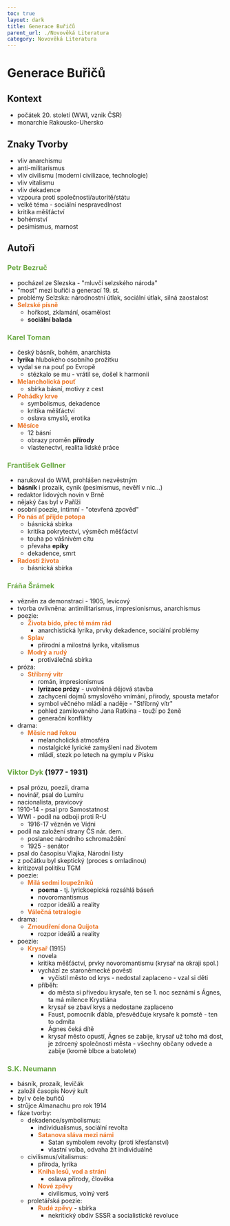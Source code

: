 ```yaml
---
toc: true
layout: dark
title: Generace Buřičů
parent_url: ./Novověká Literatura 
category: Novověká Literatura 
---
```


# Generace Buřičů

## Kontext

* počátek 20. století (WWI, vznik ČSR)
* monarchie Rakousko-Uhersko

## Znaky Tvorby

* vliv anarchismu
* anti-militarismus
* vliv civilismu (moderní civilizace, technologie)
* vliv vitalismu
* vliv dekadence
* vzpoura proti společnosti/autoritě/státu
* velké téma - sociální nespravedlnost
* kritika měšťáctví
* bohémství
* pesimismus, marnost

## Autoři

### <span style="color: #6CAA46">**Petr Bezruč**</span>

* pocházel ze Slezska - "mluvčí selzského národa"
* "most" mezi buřiči a generací 19. st.
* problémy Selzska: národnostní útlak, sociální útlak, silná zaostalost
* <span style="color: #EC7627">**Selzské písně**</span>
  * hořkost, zklamání, osamělost
  * **sociální balada**

### <span style="color: #6CAA46">**Karel Toman**</span>

* český básník, bohém, anarchista
* **lyrika** hlubokého osobního prožitku
* vydal se na pouť po Evropě
    * stézkalo se mu - vrátil se, došel k harmonii
* <span style="color: #EC7627">**Melancholická pouť**</span>
  * sbírka básní, motivy z cest
* <span style="color: #EC7627">**Pohádky krve**</span>
  * symbolismus, dekadence
  * kritika měšťáctví
  * oslava smyslů, erotika
* <span style="color: #EC7627">**Měsíce**</span>
  * 12 básní
  * obrazy proměn **přírody**
  * vlastenectví, realita lidské práce

### <span style="color: #6CAA46">**František Gellner**</span>
  
* narukoval do WWI, prohlášen nezvěstným
* **básník** i prozaik, cynik (pesimismus, nevěří v nic...)
* redaktor lidových novin v Brně
* nějaký čas byl v Paříži
* osobní poezie, intimní - "otevřená zpověd"
* <span style="color: #EC7627">**Po nás ať přijde potopa**</span>
  * básnická sbírka
  * kritika pokrytectví, výsměch měšťáctví
  * touha po vášnivém citu
  * převaha **epiky**
  * dekadence, smrt
* <span style="color: #EC7627">**Radosti života**</span>
  * básnická sbírka

### <span style="color: #6CAA46">**Fráňa Šrámek**</span>

* vězněn za demonstraci - 1905, levicový
* tvorba ovlivněna: antimilitarismus, impresionismus, anarchismus
* poezie:
  * <span style="color: #EC7627">**Života bído, přec tě mám rád**</span>
    * anarchistická lyrika, prvky dekadence, sociální problémy
  * <span style="color: #EC7627">**Splav**</span>
    * přírodní a milostná lyrika, vitalismus
  * <span style="color: #EC7627">**Modrý a rudý**</span>
    * protiválečná sbírka
* próza:
  * <span style="color: #EC7627">**Stříbrný vítr**</span>
    * román, impresionismus
    * **lyrizace prózy** - uvolněná dějová stavba
    * zachycení dojmů smyslového vnímání, přírody, spousta metafor
    * symbol věčného mládí a naděje - "Stříbrný vítr"
    * pohled zamilovaného Jana Ratkina - touží po ženě
    * generační konflikty
* drama:
  * <span style="color: #EC7627">**Měsíc nad řekou**</span>
    * melancholická atmosféra
    * nostalgické lyrické zamyšlení nad životem
    * mládí, stezk po letech na gymplu v Písku

### <span style="color: #6CAA46">**Viktor Dyk**</span> (1977 - 1931)

* psal prózu, poezii, drama
* novinář, psal do Lumíru
* nacionalista, pravicový
* 1910-14 - psal pro Samostatnost
* WWI - podíl na odboji proti R-U
  * 1916-17 vězněn ve Vídni
* podíl na založení strany ČS nár. dem.
  * poslanec národního schromaždění
  * 1925 - senátor
* psal do časopisu Vlajka, Národní listy
* z počátku byl skeptický (proces s omladinou)
* kritizoval politiku TGM
* poezie:
  * <span style="color: #EC7627">**Milá sedmi loupežníků**</span>
    * **poema** - tj. lyrickoepická rozsáhlá báseň
    * novoromantismus
    * rozpor ideálů a reality
  * <span style="color: #EC7627">**Válečná tetralogie**</span>
* drama:
  * <span style="color: #EC7627">**Zmoudření dona Quijota**</span>
    * rozpor ideálů a reality
* poezie:
  * <span style="color: #EC7627">**Krysař**</span> (1915)
    * novela
    * kritika měšťáctví, prvky novoromantismu (krysař na okraji spol.)
    * vychází ze staroněmecké pověsti
      * vyčistil město od krys - nedostal zaplaceno - vzal si děti
    * příběh:
      * do města si přivedou krysaře, ten se 1. noc seznámí s Ágnes, ta má milence Krystiána
      * krysař se zbaví krys a nedostane zaplaceno
      * Faust, pomocník ďábla, přesvědčuje krysaře k pomstě - ten to odmíta
      * Ágnes čeká dítě
      * krysař město opustí, Ágnes se zabije, krysař už toho má dost, je zdrcený společností města - všechny občany odvede a zabije (kromě blbce a batolete)

### <span style="color: #6CAA46">**S.K. Neumann**</span>

* básník, prozaik, levičák
* založil časopis Nový kult
* byl v čele buřičů
* strůjce Almanachu pro rok 1914
* fáze tvorby:
  * dekadence/symbolismus:
    * individualismus, sociální revolta
    * <span style="color: #EC7627">**Satanova sláva mezi námi**</span>
      * Satan symbolem revolty (proti křesťanství)
      * vlastní volba, odvaha žít individuálně
  * civilismus/vitalismus:
    * příroda, lyrika
    * <span style="color: #EC7627">**Kniha lesů, vod a strání**</span>
      * oslava přirody, člověka
    * <span style="color: #EC7627">**Nové zpěvy**</span>
      * civilismus, volný verš
  * proletářská poezie:
    * <span style="color: #EC7627">**Rudé zpěvy**</span> - sbírka
      * nekritický obdiv SSSR a socialistické revoluce
